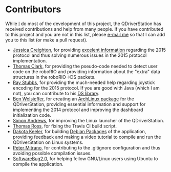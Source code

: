 # Contributors

While [I](https://github.com/alex-spataru) do most of the development of this project, the QDriverStation has received contributions and help from many people. If you have contributed to this project and you are not in this list, please [e-mail me](mailto:alex_spataru@outlook.com) so that I can add you to this list (or make a pull request).

- [Jessica Creighton](https://github.com/jcreigh), for providing [excelent information](https://github.com/jcreigh/FRCDriverStation/wiki) regarding the 2015 protocol and thus solving numerous issues in the 2015 protocol implementation.
- [Thomas Clark](https://github.com/ThomasJClark), for providing the pseudo-code needed to detect user code on the roboRIO and providing information about the "extra" data structures in the roboRIO->DS packets.
- [Ray Stubbs](https://github.com/raystubbs), for providing the much-needed help regarding joystick encoding for the 2015 protocol. If you are good with Java (which I am not), you can contribute to his [DS library](https://github.com/raystubbs/RioComAPI).
- [Ben Wolsieffer](https://github.com/lopsided98), for creating an [ArchLinux package](https://aur.archlinux.org/packages/qdriverstation-git/) for the QDriverStation, providing essential information and support for implementing the 2014 protocol and improving the dashboard initialization code.
- [Simon Andrews](https://github.com/simon-andrews), for improving the Linux launcher of the QDriverStation.
- [Thomas Ross](https://github.com/thomassross), for fixing the Travis CI build script.
- [Dakota Keeler](https://github.com/BearzRobotics), for building  [Debian Packages](https://drive.google.com/file/d/0BwmIj7Fz03lXZ1JjYnhLVVdRR0E/view?usp=sharing) of the application, providing feedback and making a video tutorial to compile and run the QDriverStation on Linux systems.
- [Peter Mitrano](https://github.com/PeterMitrano), for contributing to the .gitignore configuration and thus avoiding possible compilation issues.
- [SoftwareBug2.0](http://www.chiefdelphi.com/forums/member.php?u=7765), for helping fellow GNU/Linux users using Ubuntu to compile the application.
